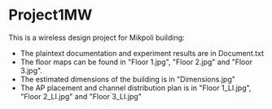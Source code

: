 # Project1MW
This is a wireless design project for Mikpoli building:
- The plaintext documentation and experiment results are in Document.txt
- The floor maps can be found in "Floor 1.jpg", "Floor 2.jpg" and "Floor 3.jpg".
- The estimated dimensions of the building is in "Dimensions.jpg"
- The AP placement and channel distribution plan is in "Floor 1_LI.jpg", "Floor 2_LI.jpg" and "Floor 3_LI.jpg"

